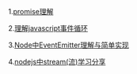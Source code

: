 1.[promise理解](https://github.com/ismeteor/promise/blob/master/promise%E7%90%86%E8%A7%A3.md)

2.[理解javascript事件循环](https://github.com/ismeteor/promise/blob/master/%E7%90%86%E8%A7%A3javascript%E4%BA%8B%E4%BB%B6%E5%BE%AA%E7%8E%AF.md)

3.[Node中EventEmitter理解与简单实现](https://github.com/ismeteor/promise/blob/master/Node%E4%B8%ADEventEmitter%E7%90%86%E8%A7%A3%E4%B8%8E%E7%AE%80%E5%8D%95%E5%AE%9E%E7%8E%B0.md)

4.[nodejs中stream(流)学习分享](https://github.com/ismeteor/promise/blob/master/Node%E4%B8%ADEventEmitter%E7%90%86%E8%A7%A3%E4%B8%8E%E7%AE%80%E5%8D%95%E5%AE%9E%E7%8E%B0.md)
